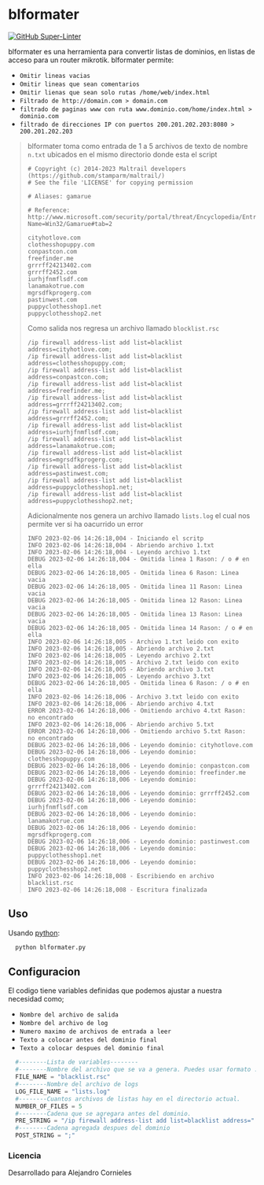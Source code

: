 # blformater

[![GitHub Super-Linter](https://github.com/carlosgrillet/blformater/actions/workflows/linter.yml/badge.svg)](https://github.com/marketplace/actions/super-linter)

blformater es una herramienta para convertir listas de dominios, en listas de acceso para un router mikrotik. blformater permite:
 
- `Omitir lineas vacias`
- `Omitir lineas que sean comentarios`
- `Omitir lienas que sean solo rutas /home/web/index.html`
- `Filtrado de http://domain.com > domain.com`
- `filtrado de paginas www con ruta www.dominio.com/home/index.html > dominio.com`
- `filtrado de direcciones IP con puertos 200.201.202.203:8080 > 200.201.202.203`

> blformater toma como entrada de 1 a 5 archivos de texto de nombre `n.txt` ubicados en el mismo directorio donde esta el script
>
>     # Copyright (c) 2014-2023 Maltrail developers (https://github.com/stamparm/maltrail/)
>     # See the file 'LICENSE' for copying permission
>
>     # Aliases: gamarue
>
>     # Reference: http://www.microsoft.com/security/portal/threat/Encyclopedia/Entry.aspx?Name=Win32/Gamarue#tab=2
>
>     cityhotlove.com
>     clothesshopuppy.com
>     conpastcon.com
>     freefinder.me
>     grrrff24213402.com
>     grrrff2452.com
>     iurhjfnmflsdf.com
>     lanamakotrue.com
>     mgrsdfkprogerg.com
>     pastinwest.com
>     puppyclothesshop1.net
>     puppyclothesshop2.net
> 
> Como salida nos regresa un archivo llamado `blocklist.rsc`
>
>     /ip firewall address-list add list=blacklist address=cityhotlove.com;
>     /ip firewall address-list add list=blacklist address=clothesshopuppy.com;
>     /ip firewall address-list add list=blacklist address=conpastcon.com;
>     /ip firewall address-list add list=blacklist address=freefinder.me;
>     /ip firewall address-list add list=blacklist address=grrrff24213402.com;
>     /ip firewall address-list add list=blacklist address=grrrff2452.com;
>     /ip firewall address-list add list=blacklist address=iurhjfnmflsdf.com;
>     /ip firewall address-list add list=blacklist address=lanamakotrue.com;
>     /ip firewall address-list add list=blacklist address=mgrsdfkprogerg.com;
>     /ip firewall address-list add list=blacklist address=pastinwest.com;
>     /ip firewall address-list add list=blacklist address=puppyclothesshop1.net;
>     /ip firewall address-list add list=blacklist address=puppyclothesshop2.net;
>
> Adicionalmente nos genera un archivo llamado `lists.log` el cual nos permite ver si ha oacurrido un error
>
>     INFO 2023-02-06 14:26:18,004 - Iniciando el scritp
>     INFO 2023-02-06 14:26:18,004 - Abriendo archivo 1.txt
>     INFO 2023-02-06 14:26:18,004 - Leyendo archivo 1.txt
>     DEBUG 2023-02-06 14:26:18,004 - Omitida linea 1 Rason: / o # en ella
>     DEBUG 2023-02-06 14:26:18,005 - Omitida linea 6 Rason: Linea vacia
>     DEBUG 2023-02-06 14:26:18,005 - Omitida linea 11 Rason: Linea vacia
>     DEBUG 2023-02-06 14:26:18,005 - Omitida linea 12 Rason: Linea vacia
>     DEBUG 2023-02-06 14:26:18,005 - Omitida linea 13 Rason: Linea vacia
>     DEBUG 2023-02-06 14:26:18,005 - Omitida linea 14 Rason: / o # en ella
>     INFO 2023-02-06 14:26:18,005 - Archivo 1.txt leido con exito
>     INFO 2023-02-06 14:26:18,005 - Abriendo archivo 2.txt
>     INFO 2023-02-06 14:26:18,005 - Leyendo archivo 2.txt
>     INFO 2023-02-06 14:26:18,005 - Archivo 2.txt leido con exito
>     INFO 2023-02-06 14:26:18,005 - Abriendo archivo 3.txt
>     INFO 2023-02-06 14:26:18,005 - Leyendo archivo 3.txt
>     DEBUG 2023-02-06 14:26:18,005 - Omitida linea 6 Rason: / o # en ella
>     INFO 2023-02-06 14:26:18,006 - Archivo 3.txt leido con exito
>     INFO 2023-02-06 14:26:18,006 - Abriendo archivo 4.txt
>     ERROR 2023-02-06 14:26:18,006 - Omitiendo archivo 4.txt Rason: no encontrado
>     INFO 2023-02-06 14:26:18,006 - Abriendo archivo 5.txt
>     ERROR 2023-02-06 14:26:18,006 - Omitiendo archivo 5.txt Rason: no encontrado
>     DEBUG 2023-02-06 14:26:18,006 - Leyendo dominio: cityhotlove.com
>     DEBUG 2023-02-06 14:26:18,006 - Leyendo dominio: clothesshopuppy.com
>     DEBUG 2023-02-06 14:26:18,006 - Leyendo dominio: conpastcon.com
>     DEBUG 2023-02-06 14:26:18,006 - Leyendo dominio: freefinder.me
>     DEBUG 2023-02-06 14:26:18,006 - Leyendo dominio: grrrff24213402.com
>     DEBUG 2023-02-06 14:26:18,006 - Leyendo dominio: grrrff2452.com
>     DEBUG 2023-02-06 14:26:18,006 - Leyendo dominio: iurhjfnmflsdf.com
>     DEBUG 2023-02-06 14:26:18,006 - Leyendo dominio: lanamakotrue.com
>     DEBUG 2023-02-06 14:26:18,006 - Leyendo dominio: mgrsdfkprogerg.com
>     DEBUG 2023-02-06 14:26:18,006 - Leyendo dominio: pastinwest.com
>     DEBUG 2023-02-06 14:26:18,006 - Leyendo dominio: puppyclothesshop1.net
>     DEBUG 2023-02-06 14:26:18,006 - Leyendo dominio: puppyclothesshop2.net
>     INFO 2023-02-06 14:26:18,008 - Escribiendo en archivo blacklist.rsc
>     INFO 2023-02-06 14:26:18,008 - Escritura finalizada

## Uso

Usando [python](https://www.python.org/ftp/python/3.10.9/python-3.10.9-amd64.exe):

```bash
  python blformater.py
```

## Configuracion

El codigo tiene variables definidas que podemos ajustar a nuestra necesidad como;

- `Nombre del archivo de salida`
- `Nombre del archivo de log`
- `Numero maximo de archivos de entrada a leer`
- `Texto a colocar antes del dominio final`
- `Texto a colocar despues del dominio final`

```python
  #--------Lista de variables--------
  #--------Nombre del archivo que se va a genera. Puedes usar formato .txt
  FILE_NAME = "blacklist.rsc"
  #--------Nombre del archivo de logs
  LOG_FILE_NAME = "lists.log"
  #--------Cuantos archivos de listas hay en el directorio actual.
  NUMBER_OF_FILES = 5
  #--------Cadena que se agregara antes del dominio.
  PRE_STRING = "/ip firewall address-list add list=blacklist address="
  #--------Cadena agregada despues del dominio
  POST_STRING = ";"
```

### Licencia
Desarrollado para Alejandro Cornieles
